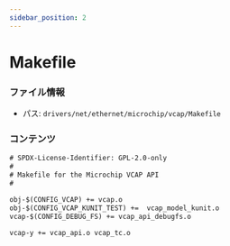 ```yaml
---
sidebar_position: 2
---
```

# Makefile

### ファイル情報

- パス: `drivers/net/ethernet/microchip/vcap/Makefile`

### コンテンツ

```txt
# SPDX-License-Identifier: GPL-2.0-only
#
# Makefile for the Microchip VCAP API
#

obj-$(CONFIG_VCAP) += vcap.o
obj-$(CONFIG_VCAP_KUNIT_TEST) +=  vcap_model_kunit.o
vcap-$(CONFIG_DEBUG_FS) += vcap_api_debugfs.o

vcap-y += vcap_api.o vcap_tc.o

```
